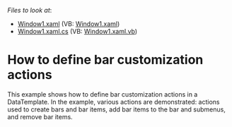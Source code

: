 <!-- default file list -->
*Files to look at*:

* [Window1.xaml](./CS/BarManagerControllerExample/Window1.xaml) (VB: [Window1.xaml](./VB/BarManagerControllerExample/Window1.xaml))
* [Window1.xaml.cs](./CS/BarManagerControllerExample/Window1.xaml.cs) (VB: [Window1.xaml.vb](./VB/BarManagerControllerExample/Window1.xaml.vb))
<!-- default file list end -->
# How to define bar customization actions


<p>This example shows how to define bar customization actions in a DataTemplate. In the example, various actions are demonstrated: actions used to create bars and bar items, add bar items to the bar and submenus, and remove bar items.</p><br />


<br/>


